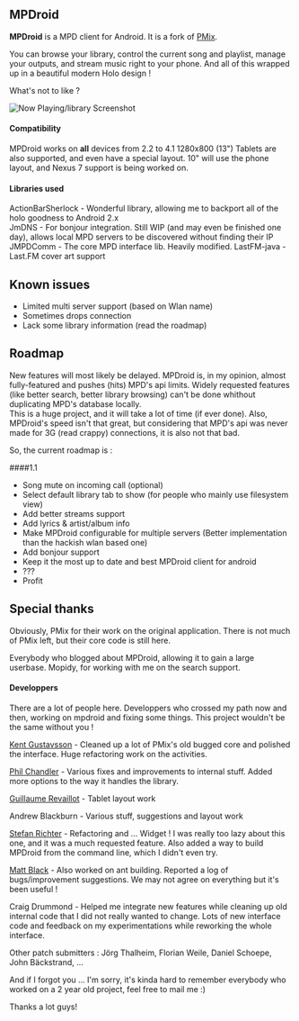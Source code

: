 ## MPDroid

**MPDroid** is a MPD client for Android. It is a fork of [PMix](http://code.google.com/p/pmix/).

You can browse your library, control the current song and playlist, manage your outputs, and stream music right to your phone. And all of this wrapped up in a beautiful modern Holo design !

What's not to like ? 

![Now Playing/library Screenshot](https://raw.github.com/abarisain/dmix/master/Screenshots/readme.png)

#### Compatibility

MPDroid works on **all** devices from 2.2 to 4.1
1280x800 (13") Tablets are also supported, and even have a special layout.
10" will use the phone layout, and Nexus 7 support is being worked on.


#### Libraries used

ActionBarSherlock - Wonderful library, allowing me to backport all of the holo goodness to Android 2.x  
JmDNS - For bonjour integration. Still WIP (and may even be finished one day), allows local MPD servers to be discovered without finding their IP  
JMPDComm - The core MPD interface lib. Heavily modified.
LastFM-java - Last.FM cover art support

## Known issues
 - Limited multi server support (based on Wlan name)
 - Sometimes drops connection
 - Lack some library information (read the roadmap)

## Roadmap
New features will most likely be delayed. MPDroid is, in my opinion, almost fully-featured and pushes (hits) MPD's api limits. Widely requested features (like better search, better library browsing) can't be done whithout duplicating MPD's database locally.  
This is a huge project, and it will take a lot of time (if ever done).
Also, MPDroid's speed isn't that great, but considering that MPD's api was never made for 3G (read crappy) connections, it is also not that bad.

So, the current roadmap is :

####1.1
 - Song mute on incoming call (optional)
 - Select default library tab to show (for people who mainly use filesystem view)
 - Add better streams support
 - Add lyrics & artist/album info
 - Make MPDroid configurable for multiple servers (Better implementation than the hackish wlan based one)
 - Add bonjour support
 - Keep it the most up to date and best MPDroid client for android
 - ???
 - Profit

## Special thanks

Obviously, PMix for their work on the original application. There is not much of PMix left, but their core code is still here.

Everybody who blogged about MPDroid, allowing it to gain a large userbase.
Mopidy, for working with me on the search support.

#### Developpers

There are a lot of people here. Developpers who crossed my path now and then, working on mpdroid and fixing some things. This project wouldn't be the same without you !

[Kent Gustavsson](https://github.com/orrche) - Cleaned up a lot of PMix's old bugged core and polished the interface. Huge refactoring work on the activities.

[Phil Chandler](https://github.com/philchand) - Various fixes and improvements to internal stuff. Added more options to the way it handles the library.

[Guillaume Revaillot](https://github.com/grevaillot) - Tablet layout work

Andrew Blackburn - Various stuff, suggestions and layout work

[Stefan Richter](https://github.com/02strich) - Refactoring and … Widget ! I was really too lazy about this one, and it was a much requested feature. Also added a way to build MPDroid from the command line, which I didn't even try.

[Matt Black](https://github.com/mafrosis) - Also worked on ant building. Reported a log of bugs/improvement suggestions. We may not agree on everything but it's been useful !

Craig Drummond - Helped me integrate new features while cleaning up old internal code that I did not really wanted to change. Lots of new interface code and feedback on my experimentations while reworking the whole interface.

Other patch submitters : Jörg Thalheim, Florian Weile, Daniel Schoepe, John Bäckstrand, ...

And if I forgot you … I'm sorry, it's kinda hard to remember everybody who worked on a 2 year old project, feel free to mail me :)


Thanks a lot guys!